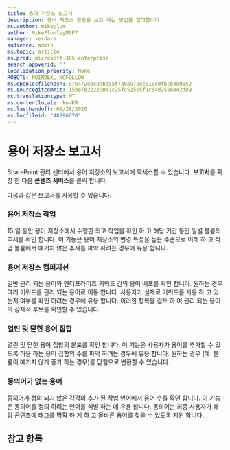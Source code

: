 ```yaml
---
title: 용어 저장소 보고서
description: 용어 저장소 활동을 보고 하는 방법을 알아봅니다.
ms.author: mikeplum
author: MikePlumleyMSFT
manager: serdars
audience: admin
ms.topic: article
ms.prod: microsoft-365-enterprise
search.appverid: ''
localization_priority: None
ROBOTS: NOINDEX, NOFOLLOW
ms.openlocfilehash: 07b472eac9eba55f7a0a972ec818e0fbcb300552
ms.sourcegitcommit: 15be7822220041c25fc52565f1c64d252e442d89
ms.translationtype: MT
ms.contentlocale: ko-KR
ms.lasthandoff: 09/28/2020
ms.locfileid: "48296070"
---
```

# <a name="term-store-reports"></a>용어 저장소 보고서

SharePoint 관리 센터에서 용어 저장소의 보고서에 액세스할 수 있습니다. **보고서**를 확장 한 다음 **콘텐츠 서비스**를 클릭 합니다.

다음과 같은 보고서를 사용할 수 있습니다.

### <a name="term-store-operations"></a>용어 저장소 작업

15 일 동안 용어 저장소에서 수행한 최고 작업을 확인 하 고 해당 기간 동안 일별 볼륨의 추세를 확인 합니다. 이 기능은 용어 저장소의 변경 특성을 높은 수준으로 이해 하 고 작업 볼륨에서 예기치 않은 추세를 파악 하려는 경우에 유용 합니다. 

### <a name="term-store-composition"></a>용어 저장소 컴퍼지션

일반 관리 되는 용어와 엔터프라이즈 키워드 간의 용어 배포를 확인 합니다. 원하는 경우 여러 키워드를 관리 되는 용어로 이동 합니다. 사용자가 실제로 키워드를 사용 하 고 있는지 여부를 확인 하려는 경우에 유용 합니다. 이러한 항목을 검토 하 여 관리 되는 용어의 잠재적 후보를 확인할 수 있습니다.

### <a name="open-and-closed-term-sets"></a>열린 및 닫힌 용어 집합

열린 및 닫힌 용어 집합의 분포를 확인 합니다. 이 기능은 사용자가 용어를 추가할 수 있도록 허용 하는 용어 집합의 수를 파악 하려는 경우에 유용 합니다. 원하는 경우 (예: 볼륨이 예기치 않게 증가 하는 경우)를 닫힘으로 변환할 수 있습니다. 

### <a name="terms-without-synonyms"></a>동의어가 없는 용어

동의어가 정의 되지 않은 각각의 추가 된 작업 언어에서 용어 수를 확인 합니다. 이 기능은 동의어를 정의 하려는 언어를 식별 하는 데 유용 합니다. 동의어는 최종 사용자가 해당 콘텐츠에 태그를 명확 하 게 하 고 올바른 용어를 찾을 수 있도록 지원 합니다.

## <a name="see-also"></a>참고 항목



  






